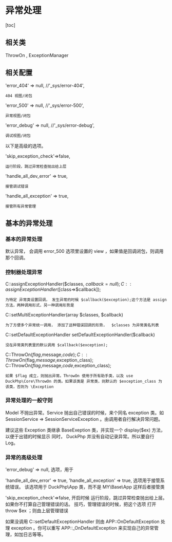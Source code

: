 # 异常处理
[toc]
## 相关类

ThrowOn , ExceptionManager


## 相关配置

'error_404' => null,          //'_sys/error-404',

	404 视图/闭包
'error_500' => null,          //'_sys/error-500',

	异常视图/闭包
'error_debug' => null,        //'_sys/error-debug',

	调试视图/闭包

以下是高级的选项。

'skip_exception_check'=>false,

	运行阶段，跳过异常检查抛出给上层
'handle_all_dev_error' => true,

	接管调试错误
'handle_all_exception' => true,

	接管所有异常管理

## 基本的异常处理

### 基本的异常处理

默认异常， 会调用 error_500 选项里设置的 view ，如果值是回调闭包，则调用那个回调。

### 控制器处理异常

C::assignExceptionHandler($classes, $callback = null);
C::assignExceptionHandler([$class=>$callback]);

    为特定 异常类设置回调， 发生异常的时候 $callback($exception);这个方法是 assign 方法，两种调用形式，另一种调用形势是 

C::setMultiExceptionHandler(array $classes, $callback)

    为了方便多个异常统一调用， 添加了这种错误回调的形势，  $classes 为异常类名列表
C::setDefaultExceptionHandler setDefaultExceptionHandler($callback)

    没在异常类列表里的默认调用 $callback($exception);

C::ThrowOn($flag,$message,$code);
C::ThrowOn($flag,$message,$exception_class);
C::ThrowOn($flag,$message,$code,$exception_class);

    如果 $flag 成立，则抛出异常。ThrowOn 使用于所有助手类，以及 use DuckPhp\Core\ThrowOn 的类。如果该类是 异常类，则默认的 $exception_class 为 该类，否则为 \Exception

### 异常处理的一般守则

Model 不抛出异常。Service 抛出自己错误的时候，来个同名 exception 类。如 SessionService => SessionServiceException 。由调用者自行解决异常问题。

建议这些 Exception 类继承  BaseExeption 类，并实现一个  display($ex) 方法，以便于出错的时候显示
同时， DuckPhp 并没有自动记录异常。所以要自行 Log。

### 异常的高级处理
'error_debug' => null, 选项，用于

'handle_all_dev_error' => true, 'handle_all_exception' => true, 选项用于接管系统错误。
该选项用于 DuckPhp\App 类，而不是 MY\Base\App 这样后者接管类

'skip_exception_check'=>false, 开启时候 运行阶段，跳过异常检查抛出给上层。如果你不打算自己管理错误的话。 技巧，管理错误的时候，把这个选项 打开 throw $ex ；则由上层管理错误
	
如果没调用 C::setDefaultExceptionHandler  则由 APP::OnDefaultException 处理 exception 。你可以重写 APP::\_OnDefaultException 来实现自己的异常管理，如加日志等等。
